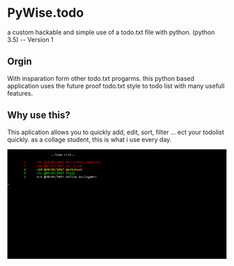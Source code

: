 # PyWise.todo
a custom hackable and simple use of a todo.txt file with python. (python 3.5) -- Version 1

## Orgin
With insparation form other todo.txt progarms. this python based application uses the future proof todo.txt style to todo list with many usefull features. 

## Why use this?
This aplication allows you to quickly add, edit, sort, filter ... ect your todolist quickly. as a collage student, this is what i use every day. 

![alt tag](https://github.com/samuellando/PyWise.todo/blob/master/Capture.PNG)
